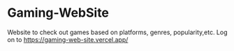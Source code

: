 # Gaming-WebSite

Website to check out games based on platforms, genres, popularity,etc.
Log on to https://gaming-web-site.vercel.app/ 

